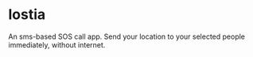 # lostia
An sms-based SOS call app. Send your location to your selected people immediately, without internet.
